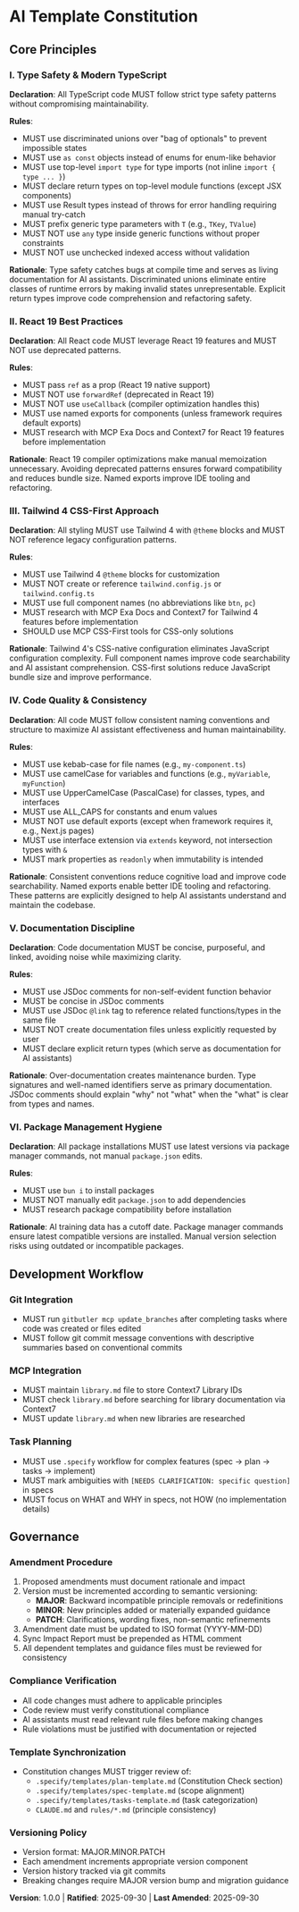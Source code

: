 # AI Template Constitution

<!--
Sync Impact Report
==================
Version: 1.0.0 (initial creation)
Ratification Date: 2025-09-30
Last Amended: 2025-09-30

Principles Established:
- I. Type Safety & Modern TypeScript
- II. React 19 Best Practices
- III. Tailwind 4 CSS-First Approach
- IV. Code Quality & Consistency
- V. Documentation Discipline
- VI. Package Management Hygiene

Templates Status:
✅ plan-template.md - Reviewed, no updates needed (already has Constitution Check section)
✅ spec-template.md - Reviewed, no updates needed (already has proper scope guidance)
✅ tasks-template.md - Reviewed, no updates needed (task structure compatible)

Follow-up TODOs: None - all placeholders filled
-->

## Core Principles

### I. Type Safety & Modern TypeScript

**Declaration**: All TypeScript code MUST follow strict type safety patterns without compromising maintainability.

**Rules**:
- MUST use discriminated unions over "bag of optionals" to prevent impossible states
- MUST use `as const` objects instead of enums for enum-like behavior
- MUST use top-level `import type` for type imports (not inline `import { type ... }`)
- MUST declare return types on top-level module functions (except JSX components)
- MUST use Result types instead of throws for error handling requiring manual try-catch
- MUST prefix generic type parameters with `T` (e.g., `TKey`, `TValue`)
- MUST NOT use `any` type inside generic functions without proper constraints
- MUST NOT use unchecked indexed access without validation

**Rationale**: Type safety catches bugs at compile time and serves as living documentation for AI assistants. Discriminated unions eliminate entire classes of runtime errors by making invalid states unrepresentable. Explicit return types improve code comprehension and refactoring safety.

### II. React 19 Best Practices

**Declaration**: All React code MUST leverage React 19 features and MUST NOT use deprecated patterns.

**Rules**:
- MUST pass `ref` as a prop (React 19 native support)
- MUST NOT use `forwardRef` (deprecated in React 19)
- MUST NOT use `useCallback` (compiler optimization handles this)
- MUST use named exports for components (unless framework requires default exports)
- MUST research with MCP Exa Docs and Context7 for React 19 features before implementation

**Rationale**: React 19 compiler optimizations make manual memoization unnecessary. Avoiding deprecated patterns ensures forward compatibility and reduces bundle size. Named exports improve IDE tooling and refactoring.

### III. Tailwind 4 CSS-First Approach

**Declaration**: All styling MUST use Tailwind 4 with `@theme` blocks and MUST NOT reference legacy configuration patterns.

**Rules**:
- MUST use Tailwind 4 `@theme` blocks for customization
- MUST NOT create or reference `tailwind.config.js` or `tailwind.config.ts`
- MUST use full component names (no abbreviations like `btn`, `pc`)
- MUST research with MCP Exa Docs and Context7 for Tailwind 4 features before implementation
- SHOULD use MCP CSS-First tools for CSS-only solutions

**Rationale**: Tailwind 4's CSS-native configuration eliminates JavaScript configuration complexity. Full component names improve code searchability and AI assistant comprehension. CSS-first solutions reduce JavaScript bundle size and improve performance.

### IV. Code Quality & Consistency

**Declaration**: All code MUST follow consistent naming conventions and structure to maximize AI assistant effectiveness and human maintainability.

**Rules**:
- MUST use kebab-case for file names (e.g., `my-component.ts`)
- MUST use camelCase for variables and functions (e.g., `myVariable`, `myFunction`)
- MUST use UpperCamelCase (PascalCase) for classes, types, and interfaces
- MUST use ALL_CAPS for constants and enum values
- MUST NOT use default exports (except when framework requires it, e.g., Next.js pages)
- MUST use interface extension via `extends` keyword, not intersection types with `&`
- MUST mark properties as `readonly` when immutability is intended

**Rationale**: Consistent conventions reduce cognitive load and improve code searchability. Named exports enable better IDE tooling and refactoring. These patterns are explicitly designed to help AI assistants understand and maintain the codebase.

### V. Documentation Discipline

**Declaration**: Code documentation MUST be concise, purposeful, and linked, avoiding noise while maximizing clarity.

**Rules**:
- MUST use JSDoc comments for non-self-evident function behavior
- MUST be concise in JSDoc comments
- MUST use JSDoc `@link` tag to reference related functions/types in the same file
- MUST NOT create documentation files unless explicitly requested by user
- MUST declare explicit return types (which serve as documentation for AI assistants)

**Rationale**: Over-documentation creates maintenance burden. Type signatures and well-named identifiers serve as primary documentation. JSDoc comments should explain "why" not "what" when the "what" is clear from types and names.

### VI. Package Management Hygiene

**Declaration**: All package installations MUST use latest versions via package manager commands, not manual `package.json` edits.

**Rules**:
- MUST use `bun i` to install packages
- MUST NOT manually edit `package.json` to add dependencies
- MUST research package compatibility before installation

**Rationale**: AI training data has a cutoff date. Package manager commands ensure latest compatible versions are installed. Manual version selection risks using outdated or incompatible packages.

## Development Workflow

### Git Integration
- MUST run `gitbutler mcp update_branches` after completing tasks where code was created or files edited
- MUST follow git commit message conventions with descriptive summaries based on conventional commits

### MCP Integration
- MUST maintain `library.md` file to store Context7 Library IDs
- MUST check `library.md` before searching for library documentation via Context7
- MUST update `library.md` when new libraries are researched

### Task Planning
- MUST use `.specify` workflow for complex features (spec → plan → tasks → implement)
- MUST mark ambiguities with `[NEEDS CLARIFICATION: specific question]` in specs
- MUST focus on WHAT and WHY in specs, not HOW (no implementation details)

## Governance

### Amendment Procedure
1. Proposed amendments must document rationale and impact
2. Version must be incremented according to semantic versioning:
   - **MAJOR**: Backward incompatible principle removals or redefinitions
   - **MINOR**: New principles added or materially expanded guidance
   - **PATCH**: Clarifications, wording fixes, non-semantic refinements
3. Amendment date must be updated to ISO format (YYYY-MM-DD)
4. Sync Impact Report must be prepended as HTML comment
5. All dependent templates and guidance files must be reviewed for consistency

### Compliance Verification
- All code changes must adhere to applicable principles
- Code review must verify constitutional compliance
- AI assistants must read relevant rule files before making changes
- Rule violations must be justified with documentation or rejected

### Template Synchronization
- Constitution changes MUST trigger review of:
  - `.specify/templates/plan-template.md` (Constitution Check section)
  - `.specify/templates/spec-template.md` (scope alignment)
  - `.specify/templates/tasks-template.md` (task categorization)
  - `CLAUDE.md` and `rules/*.md` (principle consistency)

### Versioning Policy
- Version format: MAJOR.MINOR.PATCH
- Each amendment increments appropriate version component
- Version history tracked via git commits
- Breaking changes require MAJOR version bump and migration guidance

**Version**: 1.0.0 | **Ratified**: 2025-09-30 | **Last Amended**: 2025-09-30

